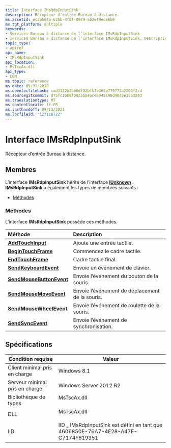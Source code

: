 ```yaml
---
title: Interface IMsRdpInputSink
description: Récepteur d’entrée Bureau à distance.
ms.assetid: ec30b64a-63bb-4f8f-8979-ab2ef9ece6b0
ms.tgt_platform: multiple
keywords:
- Services Bureau à distance de l’interface IMsRdpInputSink
- Services Bureau à distance de l’interface IMsRdpInputSink, Description
topic_type:
- apiref
api_name:
- IMsRdpInputSink
api_location:
- MsTscAx.dll
api_type:
- COM
ms.topic: reference
ms.date: 05/31/2018
ms.openlocfilehash: cad3112b3bb6df92bfb7e403e779773a2203f2cd
ms.sourcegitcommit: d75fc10b9f0825bbe5ce5045c90d4045e3c53243
ms.translationtype: MT
ms.contentlocale: fr-FR
ms.lasthandoff: 09/13/2021
ms.locfileid: "127118722"
---
```

# <a name="imsrdpinputsink-interface"></a>Interface IMsRdpInputSink

Récepteur d’entrée Bureau à distance.

## <a name="members"></a>Membres

L’interface **IMsRdpInputSink** hérite de l’interface [**IUnknown**](/windows/desktop/api/unknwn/nn-unknwn-iunknown) . **IMsRdpInputSink** a également les types de membres suivants :

-   [Méthodes](#methods)

### <a name="methods"></a>Méthodes

L’interface **IMsRdpInputSink** possède ces méthodes.



| Méthode                                                               | Description                          |
|:---------------------------------------------------------------------|:-------------------------------------|
| [**AddTouchInput**](/previous-versions/windows/desktop/legacy/mt786987(v=vs.85))               | Ajoute une entrée tactile.<br/>         |
| [**BeginTouchFrame**](/previous-versions/windows/desktop/legacy/mt786988(v=vs.85))           | Commencez le cadre tactile.<br/>        |
| [**EndTouchFrame**](/previous-versions/windows/desktop/legacy/mt786989(v=vs.85))               | Cadre tactile final.<br/>          |
| [**SendKeyboardEvent**](/previous-versions/windows/desktop/legacy/mt786990(v=vs.85))       | Envoie un événement de clavier.<br/>     |
| [**SendMouseButtonEvent**](/previous-versions/windows/desktop/legacy/mt786991(v=vs.85)) | Envoie l’événement du bouton de la souris.<br/> |
| [**SendMouseMoveEvent**](/previous-versions/windows/desktop/legacy/mt786992(v=vs.85))     | Envoie l’événement de déplacement de la souris.<br/>   |
| [**SendMouseWheelEvent**](/previous-versions/windows/desktop/legacy/mt786993(v=vs.85))   | Envoie l’événement de roulette de la souris.<br/>  |
| [**SendSyncEvent**](/previous-versions/windows/desktop/legacy/mt786994(v=vs.85))               | Envoie l’événement de synchronisation.<br/>         |



 

## <a name="requirements"></a>Spécifications



| Condition requise | Valeur |
|-------------------------------------|----------------------------------------------------------------------------------------|
| Client minimal pris en charge<br/> | Windows 8.1<br/>                                                                 |
| Serveur minimal pris en charge<br/> | Windows Server 2012 R2<br/>                                                      |
| Bibliothèque de types<br/>             | <dl> <dt>MsTscAx.dll</dt> </dl> |
| DLL<br/>                      | <dl> <dt>MsTscAx.dll</dt> </dl> |
| IID<br/>                      | IID \_ IMsRdpInputSink est défini en tant que 4606850E-76A7-4E28-A47E-C7174F619351<br/>     |



 

